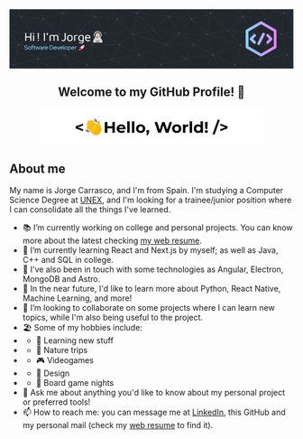 <img align="center" src="https://raw.githubusercontent.com/JorgeCarrascoF/JorgeCarrascoF/main/github-header-image.png">
<div align="center">
<h2>
Welcome to my GitHub Profile! 👋  
</h2>
<img align="center" src="https://raw.githubusercontent.com/JorgeCarrascoF/JorgeCarrascoF/main/hello-multi.gif" width='400px'>  
</div>

<h2>About me</h2>
<p>
My name is Jorge Carrasco, and I'm from Spain. I'm studying a Computer Science Degree at <a href="https://www.unex.es/">UNEX</a>, and I'm looking for a trainee/junior position where I can consolidate all the things I've learned.
</p>

- 📚 I’m currently working on college and personal projects. You can know more about the latest checking <a href="https://jorgecarrascof.github.io/">my web resume</a>.
- 🌱 I’m currently learning React and Next.js by myself; as well as Java, C++ and SQL in college.
- 💭 I've also been in touch with some technologies as Angular, Electron, MongoDB and Astro.
- 💫 In the near future, I'd like to learn more about Python, React Native, Machine Learning, and more!
- 👯 I’m looking to collaborate on some projects where I can learn new topics, while I'm also being useful to the project.
- 🏖️ Some of my hobbies include:
- -  🔭 Learning new stuff
- -  🍃 Nature trips
- -  🎮 Videogames
- -  🎨 Design
- -  👾 Board game nights
- 💬 Ask me about anything you'd like to know about my personal project or preferred tools!
- 📫 How to reach me: you can message me at <a href="www.linkedin.com/in/jorge-carrasco-facundo">LinkedIn</a>, this GitHub and my personal mail (check my <a href="https://jorgecarrascof.github.io/">web resume</a> to find it).

